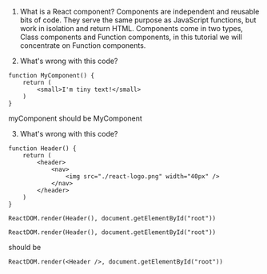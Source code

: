 1. What is a React component?
   Components are independent and reusable bits of code. They serve the same purpose as JavaScript functions, but work in isolation and return HTML. Components come in two types, Class components and Function components, in this tutorial we will concentrate on Function components.

2. What's wrong with this code?

```
function MyComponent() {
    return (
        <small>I'm tiny text!</small>
    )
}
```

myComponent should be MyComponent

3. What's wrong with this code?

```
function Header() {
    return (
        <header>
            <nav>
                <img src="./react-logo.png" width="40px" />
            </nav>
        </header>
    )
}

ReactDOM.render(Header(), document.getElementById("root"))
```

```
ReactDOM.render(Header(), document.getElementById("root"))
```

should be

```
ReactDOM.render(<Header />, document.getElementById("root"))
```
